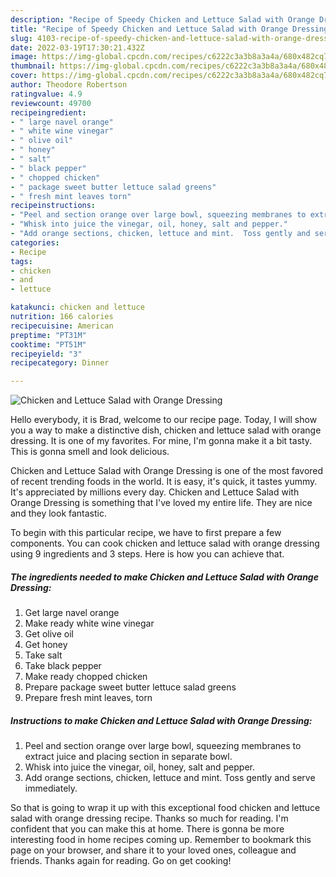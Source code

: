 ```yaml
---
description: "Recipe of Speedy Chicken and Lettuce Salad with Orange Dressing"
title: "Recipe of Speedy Chicken and Lettuce Salad with Orange Dressing"
slug: 4103-recipe-of-speedy-chicken-and-lettuce-salad-with-orange-dressing
date: 2022-03-19T17:30:21.432Z
image: https://img-global.cpcdn.com/recipes/c6222c3a3b8a3a4a/680x482cq70/chicken-and-lettuce-salad-with-orange-dressing-recipe-main-photo.jpg
thumbnail: https://img-global.cpcdn.com/recipes/c6222c3a3b8a3a4a/680x482cq70/chicken-and-lettuce-salad-with-orange-dressing-recipe-main-photo.jpg
cover: https://img-global.cpcdn.com/recipes/c6222c3a3b8a3a4a/680x482cq70/chicken-and-lettuce-salad-with-orange-dressing-recipe-main-photo.jpg
author: Theodore Robertson
ratingvalue: 4.9
reviewcount: 49700
recipeingredient:
- " large navel orange"
- " white wine vinegar"
- " olive oil"
- " honey"
- " salt"
- " black pepper"
- " chopped chicken"
- " package sweet butter lettuce salad greens"
- " fresh mint leaves torn"
recipeinstructions:
- "Peel and section orange over large bowl, squeezing membranes to extract juice and placing section in separate bowl."
- "Whisk into juice the vinegar, oil, honey, salt and pepper."
- "Add orange sections, chicken, lettuce and mint.  Toss gently and serve immediately."
categories:
- Recipe
tags:
- chicken
- and
- lettuce

katakunci: chicken and lettuce 
nutrition: 166 calories
recipecuisine: American
preptime: "PT31M"
cooktime: "PT51M"
recipeyield: "3"
recipecategory: Dinner

---
```



![Chicken and Lettuce Salad with Orange Dressing](https://img-global.cpcdn.com/recipes/c6222c3a3b8a3a4a/680x482cq70/chicken-and-lettuce-salad-with-orange-dressing-recipe-main-photo.jpg)

Hello everybody, it is Brad, welcome to our recipe page. Today, I will show you a way to make a distinctive dish, chicken and lettuce salad with orange dressing. It is one of my favorites. For mine, I'm gonna make it a bit tasty. This is gonna smell and look delicious.



Chicken and Lettuce Salad with Orange Dressing is one of the most favored of recent trending foods in the world. It is easy, it's quick, it tastes yummy. It's appreciated by millions every day. Chicken and Lettuce Salad with Orange Dressing is something that I've loved my entire life. They are nice and they look fantastic.


To begin with this particular recipe, we have to first prepare a few components. You can cook chicken and lettuce salad with orange dressing using 9 ingredients and 3 steps. Here is how you can achieve that.

<!--inarticleads1-->

##### The ingredients needed to make Chicken and Lettuce Salad with Orange Dressing:

1. Get  large navel orange
1. Make ready  white wine vinegar
1. Get  olive oil
1. Get  honey
1. Take  salt
1. Take  black pepper
1. Make ready  chopped chicken
1. Prepare  package sweet butter lettuce salad greens
1. Prepare  fresh mint leaves, torn




<!--inarticleads2-->

##### Instructions to make Chicken and Lettuce Salad with Orange Dressing:

1. Peel and section orange over large bowl, squeezing membranes to extract juice and placing section in separate bowl.
1. Whisk into juice the vinegar, oil, honey, salt and pepper.
1. Add orange sections, chicken, lettuce and mint.  Toss gently and serve immediately.




So that is going to wrap it up with this exceptional food chicken and lettuce salad with orange dressing recipe. Thanks so much for reading. I'm confident that you can make this at home. There is gonna be more interesting food in home recipes coming up. Remember to bookmark this page on your browser, and share it to your loved ones, colleague and friends. Thanks again for reading. Go on get cooking!
